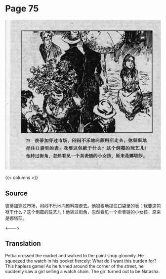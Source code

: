# Page 75

 ![biao page](./../../../images/biao/seifert0726_biao_0079_075.jpg)

{{< columns >}}

## Source

彼蒂加穿过市场，闷闷不乐地向颜料店走去。他狠狠地捏住口袋里的表：我要这包袱干什么？这个倒霉的玩艺儿！他转过街角，忽然看见一个卖表链的小女孩，原来是娜塔莎。

<--->

## Translation

Petka crossed the market and walked to the paint shop gloomily. He squeezed the watch in his pocket fiercely: What do I want this burden for? This hapless game! As he turned around the corner of the street, he suddenly saw a girl selling a watch chain. The girl turned out to be Natasha.